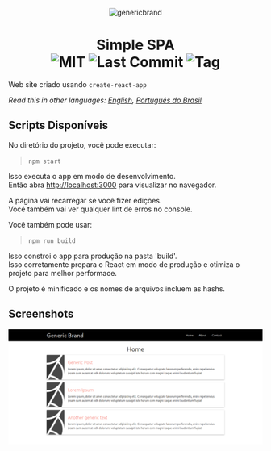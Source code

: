 <p align="center">
  <img src='https://github.com/rob-ec/poketimes/blob/master/public/favicon.ico' alt='genericbrand' />
</p>
<h1 align="center">Simple SPA<br/>
  <img src="https://img.shields.io/github/license/rob-ec/genericbrand-spa" alt="MIT"/>
  <img src="https://img.shields.io/github/last-commit/rob-ec/genericbrand-spa" alt="Last Commit"/>
  <img src="https://img.shields.io/github/v/tag/rob-ec/genericbrand-spa?include_prereleases" alt="Tag"/>
</h1>

Web site criado usando `create-react-app`  

*Read this in other languages: [English](README.md), [Português do Brasil](README.pt-BR.md)*  

Scripts Disponíveis
---
No diretório do projeto, você pode executar:  

> `npm start`

Isso executa o app em modo de desenvolvimento.  
Então abra [http://localhost:3000](http://localhost:3000) para visualizar no navegador.  

A página vai recarregar se você fizer edições.  
Você também vai ver qualquer lint de erros no console.  

Você também pode usar:

> `npm run build`

Isso constroi o app para produção na pasta 'build'.  
Isso corretamente prepara o React em modo de produção e otimiza o projeto para melhor performace.  

O projeto é minificado e os nomes de arquivos incluem as hashs.  

Screenshots
---
![Screenshot](https://github.com/rob-ec/genericbrand-spa/blob/master/preview/screenshot.png)
